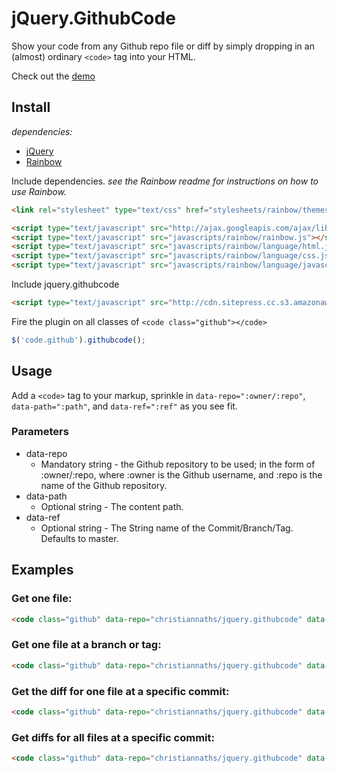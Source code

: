 # jQuery.GithubCode

Show your code from any Github repo file or diff by simply dropping in an (almost) ordinary `<code>` tag into your HTML.

Check out the [demo](http://cdn.sitepress.cc.s3.amazonaws.com/libs/jquery.githubcode/example.html)

## Install

*dependencies:*

+ [jQuery](http://jquery.com)
+ [Rainbow](https://github.com/ccampbell/rainbow)

Include dependencies. *see the Rainbow readme for instructions on how to use Rainbow.*

```html
<link rel="stylesheet" type="text/css" href="stylesheets/rainbow/themes/twilight.css" />

<script type="text/javascript" src="http://ajax.googleapis.com/ajax/libs/jquery/1.7.2/jquery.min.js"></script>
<script type="text/javascript" src="javascripts/rainbow/rainbow.js"></script>
<script type="text/javascript" src="javascripts/rainbow/language/html.js"></script>
<script type="text/javascript" src="javascripts/rainbow/language/css.js"></script>
<script type="text/javascript" src="javascripts/rainbow/language/javascript.js"></script>
```

Include jquery.githubcode

```html
<script type="text/javascript" src="http://cdn.sitepress.cc.s3.amazonaws.com/libs/jquery.githubcode/jquery.githubcode.js"></script>
```

Fire the plugin on all classes of `<code class="github"></code>`

```javascript
$('code.github').githubcode();
```

## Usage

Add a ```<code>``` tag to your markup, sprinkle in ```data-repo=":owner/:repo"```, ```data-path=":path"```, and ```data-ref=":ref"``` as you see fit.

### Parameters

+ data-repo
  + Mandatory string - the Github repository to be used; in the form of :owner/:repo, where :owner is the Github username, and :repo is the name of the Github repository.
+ data-path
  + Optional string - The content path.
+ data-ref
  + Optional string - The String name of the Commit/Branch/Tag. Defaults to master.


## Examples

### Get one file:

```html
<code class="github" data-repo="christiannaths/jquery.githubcode" data-path="jquery.githubcode.js"></code>
```

### Get one file at a branch or tag:

```html
<code class="github" data-repo="christiannaths/jquery.githubcode" data-path="jquery.githubcode.js" data-ref="master"></code>
```

### Get the diff for one file at a specific commit:

```html
<code class="github" data-repo="christiannaths/jquery.githubcode" data-path="jquery.githubcode.js" data-ref="75176542c1ec7a26df39c5bc7c1ba306b842dedc"></code>
```

### Get diffs for all files at a specific commit:

```html
<code class="github" data-repo="christiannaths/jquery.githubcode" data-ref="75176542c1ec7a26df39c5bc7c1ba306b842dedc"></code>
```
